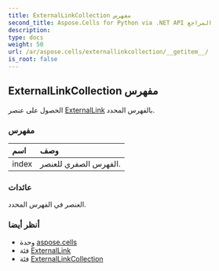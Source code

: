 ```yaml
---
title: ExternalLinkCollection مفهرس
second_title: Aspose.Cells for Python via .NET API المراجع
description:
type: docs
weight: 50
url: /ar/aspose.cells/externallinkcollection/__getitem__/
is_root: false
---
```

##  ExternalLinkCollection مفهرس

الحصول على عنصر [ExternalLink](/cells/python-net/ar/aspose.cells/externallink) بالفهرس المحدد.
###  مفهرس
| اسم| وصف|
| :- | :- |
| index | الفهرس الصفري للعنصر.|



###  عائدات

العنصر في الفهرس المحدد.

###  أنظر أيضا
* وحدة [aspose.cells](../../)
* فئة [ExternalLink](/cells/python-net/ar/aspose.cells/externallink)
* فئة [ExternalLinkCollection](/cells/python-net/ar/aspose.cells/externallinkcollection)
